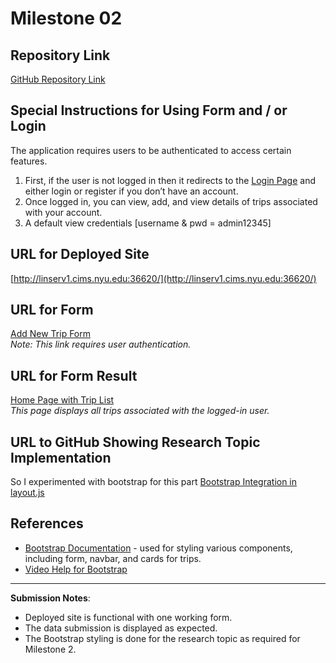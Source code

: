 Milestone 02
===

Repository Link
---
[GitHub Repository Link](https://github.com/nyu-csci-ua-0467-001-002-fall-2024/final-project-Sanjana-Nambiar)  

Special Instructions for Using Form and / or Login
---
The application requires users to be authenticated to access certain features.  
1. First, if the user is not logged in then it redirects to the [Login Page](http://linserv1.cims.nyu.edu:36620/login) and either login or register if you don’t have an account.
2. Once logged in, you can view, add, and view details of trips associated with your account.
3. A default view credentials [username & pwd = admin12345]

URL for Deployed Site
---
[http://linserv1.cims.nyu.edu:36620/](http://linserv1.cims.nyu.edu:36620/)

URL for Form
---
[Add New Trip Form](http://linserv1.cims.nyu.edu:36620/trip/add)  
*Note: This link requires user authentication.*

URL for Form Result
---
[Home Page with Trip List](http://linserv1.cims.nyu.edu:36620/)  
*This page displays all trips associated with the logged-in user.*

URL to GitHub Showing Research Topic Implementation
--- 
So I experimented with bootstrap for this part 
[Bootstrap Integration in layout.js](https://github.com/nyu-csci-ua-0467-001-002-fall-2024/final-project-Sanjana-Nambiar/blob/master/src/views/layout.hbs)  


References
---
- [Bootstrap Documentation](https://getbootstrap.com/docs/5.1/getting-started/introduction/) - used for styling various components, including form, navbar, and cards for trips.
- [Video Help for Bootstrap](https://www.youtube.com/watch?v=4sosXZsdy-s)
---

**Submission Notes**:  
- Deployed site is functional with one working form.
- The data submission is displayed as expected.
- The Bootstrap styling is done for the research topic as required for Milestone 2.
